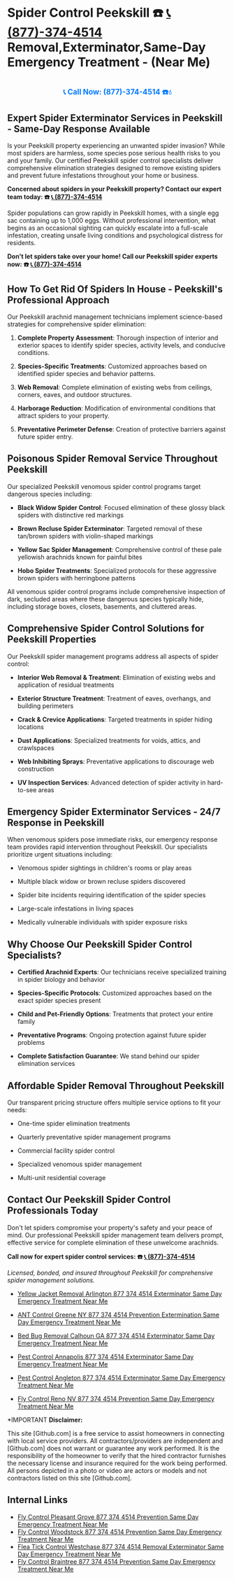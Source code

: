 # Spider Control Peekskill ☎️ [📞 (877)-374-4514](https://pest-control-4514.netlify.app) Removal,Exterminator,Same-Day Emergency Treatment - (Near Me)
# 

<p align="center" style="font-size: 1.2em; font-weight: bold; margin: 20px 0;">
  <a href="https://pest-control-4514.netlify.app" target="_blank" style="color: #007BFF; text-decoration: none;">📞 Call Now: (877)-374-4514 ☎️💧</a>
</p>

## Expert Spider Exterminator Services in Peekskill - Same-Day Response Available

Is your Peekskill property experiencing an unwanted spider invasion? While most spiders are harmless, some species pose serious health risks to you and your family. Our certified Peekskill spider control specialists deliver comprehensive elimination strategies designed to remove existing spiders and prevent future infestations throughout your home or business.

**Concerned about spiders in your Peekskill property? Contact our expert team today: ☎️ [📞 (877)-374-4514](https://pest-control-4514.netlify.app)**

Spider populations can grow rapidly in Peekskill homes, with a single egg sac containing up to 1,000 eggs. Without professional intervention, what begins as an occasional sighting can quickly escalate into a full-scale infestation, creating unsafe living conditions and psychological distress for residents.

**Don't let spiders take over your home! Call our Peekskill spider experts now: ☎️ [📞 (877)-374-4514](https://pest-control-4514.netlify.app)**

## How To Get Rid Of Spiders In House - Peekskill's Professional Approach

Our Peekskill arachnid management technicians implement science-based strategies for comprehensive spider elimination:

1. **Complete Property Assessment**: Thorough inspection of interior and exterior spaces to identify spider species, activity levels, and conducive conditions.

2. **Species-Specific Treatments**: Customized approaches based on identified spider species and behavior patterns.

3. **Web Removal**: Complete elimination of existing webs from ceilings, corners, eaves, and outdoor structures.

4. **Harborage Reduction**: Modification of environmental conditions that attract spiders to your property.

5. **Preventative Perimeter Defense**: Creation of protective barriers against future spider entry.

## Poisonous Spider Removal Service Throughout Peekskill

Our specialized Peekskill venomous spider control programs target dangerous species including:

- **Black Widow Spider Control**: Focused elimination of these glossy black spiders with distinctive red markings

- **Brown Recluse Spider Exterminator**: Targeted removal of these tan/brown spiders with violin-shaped markings

- **Yellow Sac Spider Management**: Comprehensive control of these pale yellowish arachnids known for painful bites

- **Hobo Spider Treatments**: Specialized protocols for these aggressive brown spiders with herringbone patterns

All venomous spider control programs include comprehensive inspection of dark, secluded areas where these dangerous species typically hide, including storage boxes, closets, basements, and cluttered areas.

## Comprehensive Spider Control Solutions for Peekskill Properties

Our Peekskill spider management programs address all aspects of spider control:

- **Interior Web Removal & Treatment**: Elimination of existing webs and application of residual treatments

- **Exterior Structure Treatment**: Treatment of eaves, overhangs, and building perimeters

- **Crack & Crevice Applications**: Targeted treatments in spider hiding locations

- **Dust Applications**: Specialized treatments for voids, attics, and crawlspaces

- **Web Inhibiting Sprays**: Preventative applications to discourage web construction

- **UV Inspection Services**: Advanced detection of spider activity in hard-to-see areas

## Emergency Spider Exterminator Services - 24/7 Response in Peekskill

When venomous spiders pose immediate risks, our emergency response team provides rapid intervention throughout Peekskill. Our specialists prioritize urgent situations including:

- Venomous spider sightings in children's rooms or play areas

- Multiple black widow or brown recluse spiders discovered

- Spider bite incidents requiring identification of the spider species

- Large-scale infestations in living spaces

- Medically vulnerable individuals with spider exposure risks

## Why Choose Our Peekskill Spider Control Specialists?

- **Certified Arachnid Experts**: Our technicians receive specialized training in spider biology and behavior

- **Species-Specific Protocols**: Customized approaches based on the exact spider species present

- **Child and Pet-Friendly Options**: Treatments that protect your entire family

- **Preventative Programs**: Ongoing protection against future spider problems

- **Complete Satisfaction Guarantee**: We stand behind our spider elimination services

## Affordable Spider Removal Throughout Peekskill

Our transparent pricing structure offers multiple service options to fit your needs:

- One-time spider elimination treatments

- Quarterly preventative spider management programs

- Commercial facility spider control

- Specialized venomous spider management

- Multi-unit residential coverage

## Contact Our Peekskill Spider Control Professionals Today

Don't let spiders compromise your property's safety and your peace of mind. Our professional Peekskill spider management team delivers prompt, effective service for complete elimination of these unwelcome arachnids.

**Call now for expert spider control services: ☎️ [📞 (877)-374-4514](https://pest-control-4514.netlify.app)**

*Licensed, bonded, and insured throughout Peekskill for comprehensive spider management solutions.*


- [Yellow Jacket Removal Arlington 877 374 4514 Exterminator Same Day Emergency Treatment Near Me](https://github.com/allyoucaneatsushiin/pest-control/blob/main/Yellow-Jacket-Removal-Arlington-877-374-4514-Exterminator-Same-Day-Emergency-Treatment-Near-Me.md)
- [ANT Control Greene NY 877 374 4514 Prevention Extermination Same Day Emergency Treatment Near Me](https://github.com/allyoucaneatsushiin/pest-control/blob/main/ANT-Control-Greene-NY-877-374-4514-Prevention-Extermination-Same-Day-Emergency-Treatment-Near-Me.md)
- [Bed Bug Removal Calhoun GA 877 374 4514 Exterminator Same Day Emergency Treatment Near Me](https://github.com/allyoucaneatsushiin/pest-control/blob/main/Bed-Bug-Removal-Calhoun-GA-877-374-4514-Exterminator-Same-Day-Emergency-Treatment-Near-Me.md)


- [Pest Control Annapolis 877 374 4514 Exterminator Same Day Emergency Treatment Near Me](https://github.com/allyoucaneatsushiin/pest-control/blob/main/Pest-Control-Annapolis-877-374-4514-Exterminator-Same-Day-Emergency-Treatment-Near-Me.md)
- [Pest Control Angleton 877 374 4514 Exterminator Same Day Emergency Treatment Near Me](https://github.com/allyoucaneatsushiin/pest-control/blob/main/Pest-Control-Angleton-877-374-4514-Exterminator-Same-Day-Emergency-Treatment-Near-Me.md)
- [Fly Control Reno NV 877 374 4514 Prevention Same Day Emergency Treatment Near Me](https://github.com/allyoucaneatsushiin/pest-control/blob/main/Fly-Control-Reno-NV-877-374-4514-Prevention-Same-Day-Emergency-Treatment-Near-Me.md)


*IMPORTANT **Disclaimer:**  

This site [Github.com] is a free service to assist homeowners in connecting with local service providers. All contractors/providers are independent and [Github.com] does not warrant or guarantee any work performed. It is the responsibility of the homeowner to verify that the hired contractor furnishes the necessary license and insurance required for the work being performed. All persons depicted in a photo or video are actors or models and not contractors listed on this site [Github.com].


## Internal Links
- [Fly Control Pleasant Grove 877 374 4514 Prevention Same Day Emergency Treatment Near Me](https://github.com/allyoucaneatsushiin/pest-control/blob/main/Fly-Control-Pleasant-Grove-877-374-4514-Prevention-Same-Day-Emergency-Treatment-Near-Me.md)
- [Fly Control Woodstock 877 374 4514 Prevention Same Day Emergency Treatment Near Me](https://github.com/allyoucaneatsushiin/pest-control/blob/main/Fly-Control-Woodstock-877-374-4514-Prevention-Same-Day-Emergency-Treatment-Near-Me.md)
- [Flea Tick Control Westchase 877 374 4514 Removal Exterminator Same Day Emergency Treatment Near Me](https://github.com/allyoucaneatsushiin/pest-control/blob/main/Flea-Tick-Control-Westchase-877-374-4514-Removal-Exterminator-Same-Day-Emergency-Treatment-Near-Me.md)
- [Fly Control Braintree 877 374 4514 Prevention Same Day Emergency Treatment Near Me](https://github.com/allyoucaneatsushiin/pest-control/blob/main/Fly-Control-Braintree-877-374-4514-Prevention-Same-Day-Emergency-Treatment-Near-Me.md)
